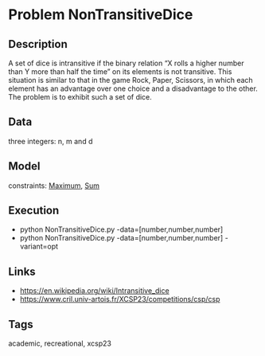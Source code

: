 # Problem NonTransitiveDice
## Description
A set of dice is intransitive if the binary relation “X rolls a higher number than Y more than half the time” on its elements is not transitive.
This situation is similar to that in the game Rock, Paper, Scissors, in which each element has an advantage over one choice and a disadvantage to the other.
The problem is to exhibit such a set of dice.

## Data
  three integers: n, m and d

## Model
  constraints: [Maximum](http://pycsp.org/documentation/constraints/Maximum), [Sum](http://pycsp.org/documentation/constraints/Sum)

## Execution
  - python NonTransitiveDice.py -data=[number,number,number]
  - python NonTransitiveDice.py -data=[number,number,number] -variant=opt

## Links
  - https://en.wikipedia.org/wiki/Intransitive_dice
  - https://www.cril.univ-artois.fr/XCSP23/competitions/csp/csp

## Tags
  academic, recreational, xcsp23

